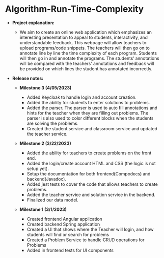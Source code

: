 # Algorithm-Run-Time-Complexity

- **Project explanation:** 
  - We aim to create an online web application which emphasizes an interesting presentation to appeal to students, interactivity, and understandable feedback. This webpage will allow teachers to upload programs/code snippets. The teachers will then go on to annotate line by line the time complexity of each program. Students will then go in and annotate the programs. The students' annotations will be compared with the teachers' annotations and feedback will be provided on which lines the student has annotated incorrectly.

- **Release notes:**
  - **Milestone 3 (4/05/2023)**
    - Added Keycloak to handle login and account creation.
    - Added the ability for students to enter solutions to problems.
    - Added the parser. The parser is used to auto fill annotations and hints for the teacher when they are filling out problems.
      The parser is also used to color different blocks when the students are solving the problems.
    - Created the student service and classroom service and updated the teacher service.
    
  - **Milestone 2 (3/22/2023)**
    - Added the ability for teachers to create problems on the front end.
    - Added the login/create account HTML and CSS (the logic is not setup yet).
    - Setup the documentation for both frontend(Compodocs) and backend(Javadoc).
    - Added jest tests to cover the code that allows teachers to create problems.
    - Added the teacher service and solution service in the backend.
    - Finalized our data model.

  - **Milestone 1 (3/1/2023)**
    - Created frontend Angular application
    - Created backend Spring application
    - Created a UI that shows where the Teacher will login, and how students will find or search for problems 
    - Created a Problem Service to handle CRUD operations for Problems
    - Added in frontend tests for UI components
    
